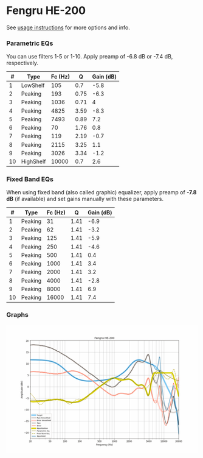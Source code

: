 # Fengru HE-200
See [usage instructions](https://github.com/jaakkopasanen/AutoEq#usage) for more options and info.

### Parametric EQs
You can use filters 1-5 or 1-10. Apply preamp of -6.8 dB or -7.4 dB, respectively.

|   # | Type      |   Fc (Hz) |    Q |   Gain (dB) |
|-----|-----------|-----------|------|-------------|
|   1 | LowShelf  |       105 | 0.7  |        -5.8 |
|   2 | Peaking   |       193 | 0.75 |        -6.3 |
|   3 | Peaking   |      1036 | 0.71 |         4   |
|   4 | Peaking   |      4825 | 3.59 |        -8.3 |
|   5 | Peaking   |      7493 | 0.89 |         7.2 |
|   6 | Peaking   |        70 | 1.76 |         0.8 |
|   7 | Peaking   |       119 | 2.19 |        -0.7 |
|   8 | Peaking   |      2115 | 3.25 |         1.1 |
|   9 | Peaking   |      3026 | 3.34 |        -1.2 |
|  10 | HighShelf |     10000 | 0.7  |         2.6 |

### Fixed Band EQs
When using fixed band (also called graphic) equalizer, apply preamp of **-7.8 dB** (if available) and set gains manually with these parameters.

|   # | Type    |   Fc (Hz) |    Q |   Gain (dB) |
|-----|---------|-----------|------|-------------|
|   1 | Peaking |        31 | 1.41 |        -6.9 |
|   2 | Peaking |        62 | 1.41 |        -3.2 |
|   3 | Peaking |       125 | 1.41 |        -5.9 |
|   4 | Peaking |       250 | 1.41 |        -4.6 |
|   5 | Peaking |       500 | 1.41 |         0.4 |
|   6 | Peaking |      1000 | 1.41 |         3.4 |
|   7 | Peaking |      2000 | 1.41 |         3.2 |
|   8 | Peaking |      4000 | 1.41 |        -2.8 |
|   9 | Peaking |      8000 | 1.41 |         6.9 |
|  10 | Peaking |     16000 | 1.41 |         7.4 |

### Graphs
![](./Fengru%20HE-200.png)
